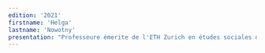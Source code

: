 ```yaml
---
edition: '2021'
firstname: 'Helga'
lastname: 'Nowotny'
presentation: "Professeure émerite de l'ETH Zurich en études sociales de la science et technologie, STS, et ancienne présidente du Conseil européen de la recherche, ERC. Elle a notamment publié An Orderly Mess (CEU 2017) et The Cunning of Uncertainty (Polity, 2015). Son prochain livre, In AI We Trust. Power, illusion and control of predictive algorithms sera publié par Polity en 2021."
---
```


